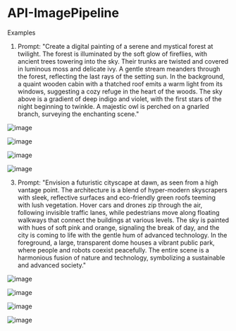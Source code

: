 # API-ImagePipeline


Examples
1. Prompt: "Create a digital painting of a serene and mystical forest at twilight. The forest is illuminated by the soft glow of fireflies, with ancient trees towering into the sky. Their trunks are twisted and covered in luminous moss and delicate ivy. A gentle stream meanders through the forest, reflecting the last rays of the setting sun. In the background, a quaint wooden cabin with a thatched roof emits a warm light from its windows, suggesting a cozy refuge in the heart of the woods. The sky above is a gradient of deep indigo and violet, with the first stars of the night beginning to twinkle. A majestic owl is perched on a gnarled branch, surveying the enchanting scene."

![image](examples/20240213225540.png)

![image](examples/20240213225541.png)

![image](examples/20240213225542.png)

![image](examples/20240213225543.png)

3. Prompt: "Envision a futuristic cityscape at dawn, as seen from a high vantage point. The architecture is a blend of hyper-modern skyscrapers with sleek, reflective surfaces and eco-friendly green roofs teeming with lush vegetation. Hover cars and drones zip through the air, following invisible traffic lanes, while pedestrians move along floating walkways that connect the buildings at various levels. The sky is painted with hues of soft pink and orange, signaling the break of day, and the city is coming to life with the gentle hum of advanced technology. In the foreground, a large, transparent dome houses a vibrant public park, where people and robots coexist peacefully. The entire scene is a harmonious fusion of nature and technology, symbolizing a sustainable and advanced society."

![image](examples/20240213230214.png)

![image](examples/20240213230215.png)

![image](examples/20240213230216.png)

![image](examples/20240213230217.png)
